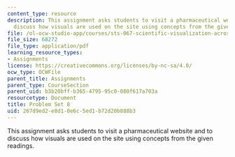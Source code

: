 ```yaml
---
content_type: resource
description: This assignment asks students to visit a pharmaceutical website and to
  discuss how visuals are used on the site using concepts from the given readings.
file: /ol-ocw-studio-app/courses/sts-067-scientific-visualization-across-disciplines-a-critical-introduction-spring-2005/267d9ed2e8d10e6c5ed1b72d20b888b3_pset8.pdf
file_size: 68272
file_type: application/pdf
learning_resource_types:
- Assignments
license: https://creativecommons.org/licenses/by-nc-sa/4.0/
ocw_type: OCWFile
parent_title: Assignments
parent_type: CourseSection
parent_uid: b3b20bff-b365-4795-95c0-080f617a703a
resourcetype: Document
title: Problem Set 8
uid: 267d9ed2-e8d1-0e6c-5ed1-b72d20b888b3
---
```

This assignment asks students to visit a pharmaceutical website and to discuss how visuals are used on the site using concepts from the given readings.